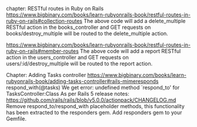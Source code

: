 chapter: RESTful routes in Ruby on Rails
  https://www.bigbinary.com/books/learn-rubyonrails-book/restful-routes-in-ruby-on-rails#collection-routes
  The above code will add a delete_multiple RESTful action in the books_controller and GET requests on books/destroy_multiple will be routed to the delete_multiple action.

  https://www.bigbinary.com/books/learn-rubyonrails-book/restful-routes-in-ruby-on-rails#member-routes
  The above code will add a report RESTful action in the users_controller and GET requests on users/:id/destroy_multiple will be routed to the report action.

Chapter: Adding Tasks controller
  https://www.bigbinary.com/books/learn-rubyonrails-book/adding-tasks-controller#rails-mimeresponds
      respond_with(@tasks)
  We get error: undefined method `respond_to' for TasksController:Class
  As per Rails 5 release notes: https://github.com/rails/rails/blob/v5.0.0/actionpack/CHANGELOG.md
  Remove respond_to/respond_with placeholder methods, this functionality has been extracted to the responders gem.
  Add responders gem to your Gemfile.